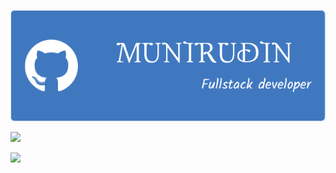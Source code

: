 <!--IMAGE-->
![2](https://github.com/munirudin26/munirudin26/blob/main/img/github-header-image%20(1).png)
<!--ICON-->

<p align="left">
  <a href="https://skillicons.dev">
    <img src="https://skillicons.dev/icons?i=cpp,mysql,nodejs,npm," />
  </a>
</p>

<p align="left">
  <a href="https://skillicons.dev">
    <img src="https://skillicons.dev/icons?i=php,vscode,dotnet,java," />
  </a>
</p>
